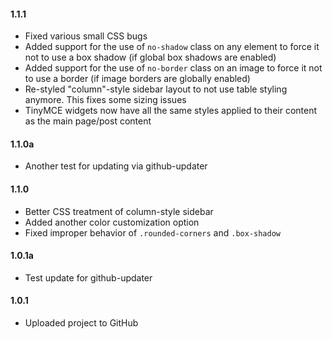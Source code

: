#### 1.1.1
* Fixed various small CSS bugs
* Added support for the use of `no-shadow` class on any element to force it not to use a box shadow (if global box shadows are enabled)
* Added support for the use of `no-border` class on an image to force it not to use a border (if image borders are globally enabled)
* Re-styled "column"-style sidebar layout to not use table styling anymore. This fixes some sizing issues
* TinyMCE widgets now have all the same styles applied to their content as the main page/post content

#### 1.1.0a
* Another test for updating via github-updater

#### 1.1.0
* Better CSS treatment of column-style sidebar
* Added another color customization option
* Fixed improper behavior of `.rounded-corners` and `.box-shadow`

#### 1.0.1a
* Test update for github-updater

#### 1.0.1
* Uploaded project to GitHub
